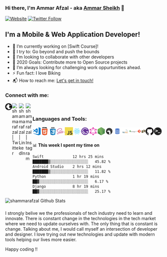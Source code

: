 ### Hi there, I'm Ammar Afzal - aka [Ammar Sheikh][website] 👋

[![Website](https://img.shields.io/website?label=ammarafzal.net&style=for-the-badge&url=https%3A%2F%2Fcodestackr.com)](https://ammarafzal.net)
[![Twitter Follow](https://img.shields.io/twitter/follow/shammarafzal?color=1DA1F2&logo=twitter&style=for-the-badge)](https://twitter.com/intent/follow?original_referer=https%3A%2F%2Fgithub.com%shammarafzal&screen_name=shammarafzal)

## I'm a Mobile & Web Application Developer!

- 🔭 I’m currently working on [Swift Course]!
- 🌱 I try to: Go beyond and push the bounds
- 👯 I’m looking to collaborate with other developers
- 🥅 2020 Goals: Contribute more to Open Source projects
- 🌋  I’m always looking for challenging work oppurtunities ahead.
- ⚡ Fun fact: I love Biking
- 📬 How to reach me: <a href="mailto:ammarafzal075@gmail.com">Let's get in touch!</a>


### Connect with me:

[<img align="left" alt="ammarafzal.net" width="22px" src="https://raw.githubusercontent.com/iconic/open-iconic/master/svg/globe.svg" />][website]
[<img align="left" alt="shammarafzal | Twitter" width="22px" src="https://cdn.jsdelivr.net/npm/simple-icons@v3/icons/twitter.svg" />][twitter]
[<img align="left" alt="shammarafzal | LinkedIn" width="22px" src="https://cdn.jsdelivr.net/npm/simple-icons@v3/icons/linkedin.svg" />][linkedin]
[<img align="left" alt="shammarafzal | Instagram" width="22px" src="https://cdn.jsdelivr.net/npm/simple-icons@v3/icons/instagram.svg" />][instagram]

<br />

### Languages and Tools:

<img align="left" alt="Visual Studio Code" width="26px" src="https://raw.githubusercontent.com/github/explore/80688e429a7d4ef2fca1e82350fe8e3517d3494d/topics/visual-studio-code/visual-studio-code.png" />
<img align="left" alt="HTML5" width="26px" src="https://raw.githubusercontent.com/github/explore/80688e429a7d4ef2fca1e82350fe8e3517d3494d/topics/html/html.png" />
<img align="left" alt="CSS3" width="26px" src="https://raw.githubusercontent.com/github/explore/80688e429a7d4ef2fca1e82350fe8e3517d3494d/topics/css/css.png" />
<img align="left" alt="Sass" width="26px" src="https://raw.githubusercontent.com/github/explore/80688e429a7d4ef2fca1e82350fe8e3517d3494d/topics/sass/sass.png" />
<img align="left" alt="JavaScript" width="26px" src="https://raw.githubusercontent.com/github/explore/80688e429a7d4ef2fca1e82350fe8e3517d3494d/topics/javascript/javascript.png" />
<img align="left" alt="React" width="26px" src="https://raw.githubusercontent.com/github/explore/80688e429a7d4ef2fca1e82350fe8e3517d3494d/topics/react/react.png" />
<img align="left" alt="Gatsby" width="26px" src="https://raw.githubusercontent.com/github/explore/e94815998e4e0713912fed477a1f346ec04c3da2/topics/gatsby/gatsby.png" />
<img align="left" alt="GraphQL" width="26px" src="https://raw.githubusercontent.com/github/explore/80688e429a7d4ef2fca1e82350fe8e3517d3494d/topics/graphql/graphql.png" />
<img align="left" alt="Node.js" width="26px" src="https://raw.githubusercontent.com/github/explore/80688e429a7d4ef2fca1e82350fe8e3517d3494d/topics/nodejs/nodejs.png" />
<img align="left" alt="Deno" width="26px" src="https://raw.githubusercontent.com/github/explore/361e2821e2dea67711cde99c9c40ed357061cf27/topics/deno/deno.png" />
<img align="left" alt="SQL" width="26px" src="https://raw.githubusercontent.com/github/explore/80688e429a7d4ef2fca1e82350fe8e3517d3494d/topics/sql/sql.png" />
<img align="left" alt="MySQL" width="26px" src="https://raw.githubusercontent.com/github/explore/80688e429a7d4ef2fca1e82350fe8e3517d3494d/topics/mysql/mysql.png" />
<img align="left" alt="MongoDB" width="26px" src="https://raw.githubusercontent.com/github/explore/80688e429a7d4ef2fca1e82350fe8e3517d3494d/topics/mongodb/mongodb.png" />
<img align="left" alt="Git" width="26px" src="https://raw.githubusercontent.com/github/explore/80688e429a7d4ef2fca1e82350fe8e3517d3494d/topics/git/git.png" />
<img align="left" alt="GitHub" width="26px" src="https://raw.githubusercontent.com/github/explore/78df643247d429f6cc873026c0622819ad797942/topics/github/github.png" />
<img align="left" alt="Terminal" width="26px" src="https://raw.githubusercontent.com/github/explore/80688e429a7d4ef2fca1e82350fe8e3517d3494d/topics/terminal/terminal.png" />

<br />
<br />


📊 **This week I spent my time on**
<!--START_SECTION:waka-->
```text
Swift             12 hrs 25 mins  ███████▒░░░░░░░░░░░░░░░░░   45.82 % 
Android Studio    2 hrs 12 mins   ███████▒░░░░░░░░░░░░░░░░░   11.82 % 
Python            1 hr 19 mins    ██▓░░░░░░░░░░░░░░░░░░░░░░   6.17 % 
Django            8 hr 19 mins    ██▓░░░░░░░░░░░░░░░░░░░░░░   25.17 % 
```
<!--END_SECTION:waka-->

 <img align="left" alt="shammarafzal Github Stats" src="https://github-readme-stats.vercel.app/api?username=shammarafzal&show_icons=true&hide_border=true" />
<br />

[website]: https://ammarafzal.net
[twitter]: https://twitter.com/shammarafzal
[instagram]: https://instagram.com/shammarafzal
[linkedin]: https://linkedin.com/in/shammarafzal



###

I strongly belive we the professionals of tech industry need to learn and innovate. There is constant change in the technologies in the tech market where we need to update ourselves with. The only thing that is constant is change. Talking about me, I would call myself an intersection of developer and designer. I love trying out new technologies and update with modern tools helping our lives more easier.

Happy coding !!

